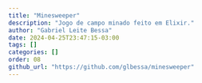```yaml
---
title: "Minesweeper"
description: "Jogo de campo minado feito em Elixir."
author: "Gabriel Leite Bessa"
date: 2024-04-25T23:47:15-03:00
tags: []
categories: []
order: 08
github_url: "https://github.com/glbessa/minesweeper"
---
```


